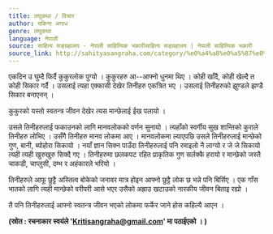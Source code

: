 ```yaml
---
title: लघुकथा / विचार
author: यकिना अगाध
genre: लघुकथा
language: नेपाली
source: साहित्य सङ्ग्रहालय - नेपाली साहित्यिक भकारीसाहित्य सङ्ग्रहालय | नेपाली साहित्यिक भकारी
source_link: http://sahityasangraha.com/category/%e0%a4%a8%e0%a5%87%e0%a4%aa%e0%a4%be%e0%a4%b2%e0%a5%80-%e0%a4%97%e0%a4%a6%e0%a5%8d%e0%a4%af/%e0%a4%b2%e0%a4%98%e0%a5%81%e0%a4%95%e0%a4%a5%e0%a4%be/
---
```


एकदिन उ घुम्दै फिर्दै कुकुरलोक पुग्यो । कुकुरहरु आ--आफ्नो धुनमा थिए । कोही खाँदै, कोही खेल्दै त कोही सिकार गर्दै । उसलाई त्यहा एक्कासी देखेर तिनीहरु एकत्रित भए । उसलाई तिनीहरुको झुण्डले झण्डै सिकार बनाएनन् ।

कुकुरको यस्तो स्वतन्त्र जीवन देखेर त्यस मान्छेलाई ईख पलायो ।

उसले तिनीहरुलाई फकाउनको लागि मानवलोकको वर्णन सुनायो । त्यहाँको स्वर्गीय सुख शान्तिको कुराले तिनीहरु लोभिए । उसँगै तिनीहरु मानव लोकमा आए । मानवलोकमा ल्याएपछि उसले तिनीहरुलाई मान्छेको गुण, बानी, ब्योहोरा सिकायो । नयाँ ज्ञान सिक्न पाउँदा तिनीहरुलाई पनि रमाइलो नै लाग्यो र जे जे सिकायो त्यही त्यही खुरुखुरु सिक्दै गए । तिनीहरुमा छलकपट रहित प्राकृतिक गुण सर्लक्कै हरायो र मान्छेको जस्तै चाकडी, चाप्लुसी, दम्भ र अहंकारले भरियो ।

तिनीहरुले आफू छुट्टै अस्तित्व बोकेको जनावर मात्र होइन आफ्नो छुट्टै लोक छ भन्ने पनि बिर्सिए । एक गाँस भातको लागि त्यही मान्छेको वरीपरी आसे भएर उसैको अह्राउ खटाउको नारकीय जीवन बिताइ रह्यो ।

तै पनि तिनीहरुलाई आफ्नो स्वतन्त्र जीवन भएको लोकमा फर्केर जाने होस कहिल्यै आएन ।

**(स्रोत : रचनाकार स्वयंले '<a href="mailto:Kritisangraha@gmail.com" class="email">Kritisangraha@gmail.com</a>' मा पठाईएको । )**
